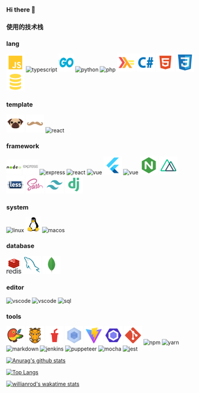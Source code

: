 ### Hi there 👋

### 使用的技术栈

### lang
<p>     
   <img src="https://github.com/PKief/vscode-material-icon-theme/blob/main/icons/javascript.svg" alt="typescript" width="48" height="48"/>
   <img src="https://github.com/material-theme/vsc-material-theme-icons/blob/master/src/icons/svgs/typescript.svg" alt="typescript" width="48" height="48"/>
     <img src="https://github.com/vscode-icons/vscode-icons/blob/master/icons/file_type_go.svg" alt="go" width="40" height="48"/>
     <img src="https://github.com/material-theme/vsc-material-theme-icons/blob/master/src/icons/svgs/python.svg" alt="python" width="48" height="48"/>
     <img src="https://github.com/material-theme/vsc-material-theme-icons/blob/master/src/icons/svgs/php.svg" alt="php" width="48" height="48"/>
      <img src="https://github.com/PKief/vscode-material-icon-theme/blob/main/icons/haskell.svg" alt="haskell" width="48" height="48"/>
      <img src="https://github.com/PKief/vscode-material-icon-theme/blob/main/icons/csharp.svg" alt="csharp" width="48" height="48"/>
      <img src="https://github.com/PKief/vscode-material-icon-theme/blob/main/icons/html.svg" alt="html" width="48" height="48"/>
      <img src="https://github.com/vscode-icons/vscode-icons/blob/master/icons/file_type_css.svg" alt="html" width="48" height="48"/>
      <img src="https://github.com/vscode-icons/vscode-icons/blob/master/icons/file_type_sql.svg" alt="mongo" width="48" height="48"/>
</p>
     
### template
     
  <p>
  <img src="https://github.com/vscode-icons/vscode-icons/blob/master/icons/file_type_pug.svg" alt="react" width="48" height="48"/>
  <img src="https://github.com/vscode-icons/vscode-icons/blob/master/icons/file_type_handlebars.svg" alt="react" width="48" height="48"/>
   <img src="https://github.com/jamesmaguire/vscode-easy-icons/blob/master/icons/jade.svg" alt="react" width="48" height="48"/>
  </p>
     
### framework
<p>
      <img src="https://raw.githubusercontent.com/devicons/devicon/master/icons/nodejs/nodejs-original-wordmark.svg" alt="nodejs" width="40" height="40"/> 
   <img src="https://raw.githubusercontent.com/devicons/devicon/master/icons/express/express-original-wordmark.svg" alt="express" width="40" height="40"/>
    <img src="https://koa.bootcss.com/public/images/koa-logo.png" alt="express" width="50" height="50"/>
   
<img src="https://github.com/material-theme/vsc-material-theme-icons/blob/master/src/icons/svgs/react.svg" alt="react" width="48" height="48"/>
<img src="https://github.com/material-theme/vsc-material-theme-icons/blob/master/src/icons/svgs/vue.svg" alt="vue" width="48" height="48"/>
   <img src="https://github.com/vscode-icons/vscode-icons/blob/master/icons/file_type_flutter.svg" alt="vue" width="48" height="48"/>
   <img src="https://github.com/jamesmaguire/vscode-easy-icons/blob/master/icons/docker.svg" alt="vue" width="48" height="48"/>
   <img src="https://github.com/PKief/vscode-material-icon-theme/blob/main/icons/nginx.svg" alt="vue" width="48" height="48"/>
   <img src="https://github.com/vscode-icons/vscode-icons/blob/master/icons/file_type_nuxt.svg" alt="nuxt" width="48" height="48"/>
   <img src="https://github.com/vscode-icons/vscode-icons/blob/master/icons/file_type_less.svg" alt="less" width="48" height="48"/>
    <img src="https://github.com/vscode-icons/vscode-icons/blob/master/icons/file_type_sass.svg" alt="sass" width="48" height="48"/>
   <img src="https://github.com/vscode-icons/vscode-icons/blob/master/icons/file_type_tailwind.svg" alt="linux" width="48" height="48"/>
    <img src="https://github.com/vscode-icons/vscode-icons/blob/master/icons/file_type_django.svg" alt="linux" width="48" height="48"/>
   
</p>

### system

<p>
   
   <img src="https://code.visualstudio.com/assets/images/windows-logo.png" alt="linux" width="40" height="40"/> 
      <img src="https://raw.githubusercontent.com/devicons/devicon/master/icons/linux/linux-original.svg" alt="linux" width="40" height="40"/> 
   <img src="https://code.visualstudio.com/assets/images/apple-logo.svg" alt="macos" width="48" height="48"/>
   
</p>

### database

   <p>
   <img src="https://raw.githubusercontent.com/devicons/devicon/master/icons/redis/redis-original-wordmark.svg" alt="redis" width="40" height="40"/>
        <img src="https://github.com/vscode-icons/vscode-icons/blob/master/icons/file_type_mysql.svg" alt="sql" width="48" height="48"/>
         <img src="https://github.com/vscode-icons/vscode-icons/blob/master/icons/file_type_mongo.svg" alt="mongo" width="48" height="48"/>
</p>

### editor

<p>
   
   <img src="https://github.com/BB-Code/images/blob/master/sublime.png" alt="vscode" width="40" height="40"/>
    <img src="https://github.com/BB-Code/images/blob/master/vscode.png" alt="vscode" width="40" height="40"/>
   <img src="https://github.com/material-theme/vsc-material-theme-icons/blob/master/src/icons/svgs/jupyter.svg" alt="sql" width="50" height="50"/>
</p>

### tools

<p>
   
   <img src="https://github.com/vscode-icons/vscode-icons/blob/master/icons/file_type_bower.svg" width="48" height="48"/>
   <img src="https://github.com/vscode-icons/vscode-icons/blob/master/icons/file_type_grunt.svg" width="48" height="48"/>
   <img src="https://github.com/PKief/vscode-material-icon-theme/blob/main/icons/gulp.svg" width="48" height="48"/>
   <img src="https://github.com/vscode-icons/vscode-icons/blob/master/icons/file_type_webpack.svg" width="48" height="48"/>
   <img src="https://github.com/vscode-icons/vscode-icons/blob/master/icons/file_type_vite.svg" width="48" height="48"/>
   <img src="https://github.com/vscode-icons/vscode-icons/blob/master/icons/file_type_eslint.svg" width="48" height="48"/>
   <img src="https://github.com/vscode-icons/vscode-icons/blob/master/icons/file_type_git.svg" width="48" height="48"/>
   <img src="https://github.com/material-theme/vsc-material-theme-icons/blob/master/src/icons/svgs/npm.svg" alt="npm" width="48" height="48"/>
   <img src="https://github.com/material-theme/vsc-material-theme-icons/blob/master/src/icons/svgs/yarn.svg" alt="yarn" width="48" height="48"/>
   <img src="https://github.com/material-theme/vsc-material-theme-icons/blob/master/src/icons/svgs/markdown.svg" alt="markdown" width="48" height="48"/>
   <img src="https://github.com/material-theme/vsc-material-theme-icons/blob/master/src/icons/svgs/jenkins.svg" alt="jenkins" width="48" height="48"/>
  <img src="https://www.vectorlogo.zone/logos/pptrdev/pptrdev-official.svg" alt="puppeteer" width="40" height="40"/>
   <img src="https://www.vectorlogo.zone/logos/mochajs/mochajs-icon.svg" alt="mocha" width="40" height="40"/>
   <img src="https://www.vectorlogo.zone/logos/jestjsio/jestjsio-icon.svg" alt="jest" width="40" height="40"/>
</p>
     
     
     
     
[![Anurag's github stats](https://github-readme-stats.vercel.app/api?username=BB-Code&count_private=true&show_icons=true)](https://github.com/BB-Code/github-readme-stats)

[![Top Langs](https://github-readme-stats.vercel.app/api/top-langs/?username=BB-Code&layout=compact)](https://github.com/BB-Code/github-readme-stats)

[![willianrod's wakatime stats](https://github-readme-stats.vercel.app/api/wakatime?username=bobocode&layout=compact)](https://github.com/BB-Code/github-readme-stats)

<!--
**BB-Code/BB-Code** is a ✨ _special_ ✨ repository because its `README.md` (this file) appears on your GitHub profile.

Here are some ideas to get you started:

- 🔭 I’m currently working on ...
- 🌱 I’m currently learning ...
- 👯 I’m looking to collaborate on ...
- 🤔 I’m looking for help with ...
- 💬 Ask me about ...
- 📫 How to reach me: ...
- 😄 Pronouns: ...
- ⚡ Fun fact: ...
-->

